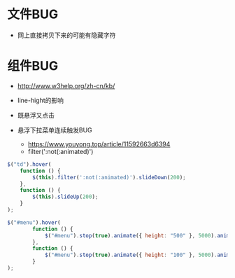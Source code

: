 # 文件BUG

- 网上直接拷贝下来的可能有隐藏字符

# 组件BUG

- <http://www.w3help.org/zh-cn/kb/>

- line-hight的影响

- 既悬浮又点击

- 悬浮下拉菜单连续触发BUG

  - <https://www.youyong.top/article/11592663d6394>
  - filter(':not(:animated)')

```javascript
$("td").hover(
    function () {
        $(this).filter(':not(:animated)').slideDown(200);
    },
    function () {
        $(this).slideUp(200);
    }
);

$("#menu").hover(    
        function () {    
            $("#menu").stop(true).animate({ height: "500" }, 5000).animate({ width: "500px" }, 5000);    
        },    
        function () {    
            $("#menu").stop(true).animate({ height: "100" }, 5000).animate({ width: "100px" },5000);    
        }    
);
```

